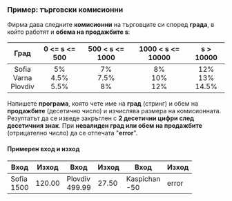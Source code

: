 ### Пример: търговски комисионни

Фирма дава следните **комисионни** на търговците си според **града**, в който работят и **обема на продажбите s**:

|Град|0 <= s <= 500|500 < s <= 1000|1000 < s <= 10000|s > 10000|
|:----:|:----:|:----:|:----:|:----:|
|Sofia<br>Varna<br>Plovdiv|5%<br>4.5%<br>5.5%|7%<br>7.5%<br>8%|8%<br>10%<br>12%|12%<br>13%<br>14.5%|

Напишете **програма**, която чете име на **град** (стринг) и обем на **продажбите** (десетично число) и изчислява размера на  комисионната. Резултатът да се изведе закръглен с **2 десетични цифри след десетичния знак**. При **невалиден град или обем на продажбите** (отрицателно число) да се отпечата "**error**".

#### Примерен вход и изход

|Вход|Изход|Вход|Изход|Вход|Изход|
|-----|-----|-----|-----|-----|-----|
|Sofia<br>1500|120.00|Plovdiv<br>499.99|27.50|Kaspichan<br>-50|error|